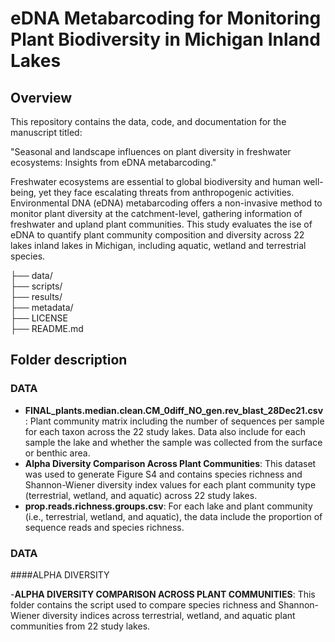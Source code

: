 # eDNA Metabarcoding for Monitoring Plant Biodiversity in Michigan Inland Lakes

## Overview

This repository contains the data, code, and documentation for the manuscript titled:

"Seasonal and landscape influences on plant diversity in freshwater ecosystems: Insights from eDNA metabarcoding."

Freshwater ecosystems are essential to global biodiversity and human well-being, yet they face escalating threats from anthropogenic activities. Environmental DNA (eDNA) metabarcoding offers a non-invasive method to monitor plant diversity at the catchment-level, gathering information of freshwater and upland plant communities. This study evaluates the ise of eDNA to quantify plant community composition and diversity across 22 lakes inland lakes in Michigan, including aquatic, wetland and terrestrial species. 

├── data/                     
├── scripts/                  
├── results/                  
├── metadata/                            
├── LICENSE                   
├── README.md       

## Folder description

### DATA

- **FINAL_plants.median.clean.CM_0diff_NO_gen.rev_blast_28Dec21.csv**: Plant community matrix including the number of sequences per sample for each taxon across the 22 study lakes. Data also include for each sample the lake and whether the sample was collected from the surface or benthic area.
- **Alpha Diversity Comparison Across Plant Communities**: This dataset was used to generate Figure S4 and contains species richness and Shannon-Wiener diversity index values for each plant community type (terrestrial, wetland, and aquatic) across 22 study lakes.
- **prop.reads.richness.groups.csv**: For each lake and plant community (i.e., terrestrial, wetland, and aquatic), the data include the proportion of sequence reads and species richness.

### DATA

####ALPHA DIVERSITY

-**ALPHA DIVERSITY COMPARISON ACROSS PLANT COMMUNITIES**: This folder contains the script used to compare species richness and Shannon-Wiener diversity indices across terrestrial, wetland, and aquatic plant communities from 22 study lakes.
